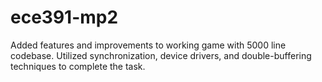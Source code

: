 # ece391-mp2
Added features and improvements to working game with 5000 line codebase. Utilized synchronization, device drivers, and double-buffering techniques to complete the task.
